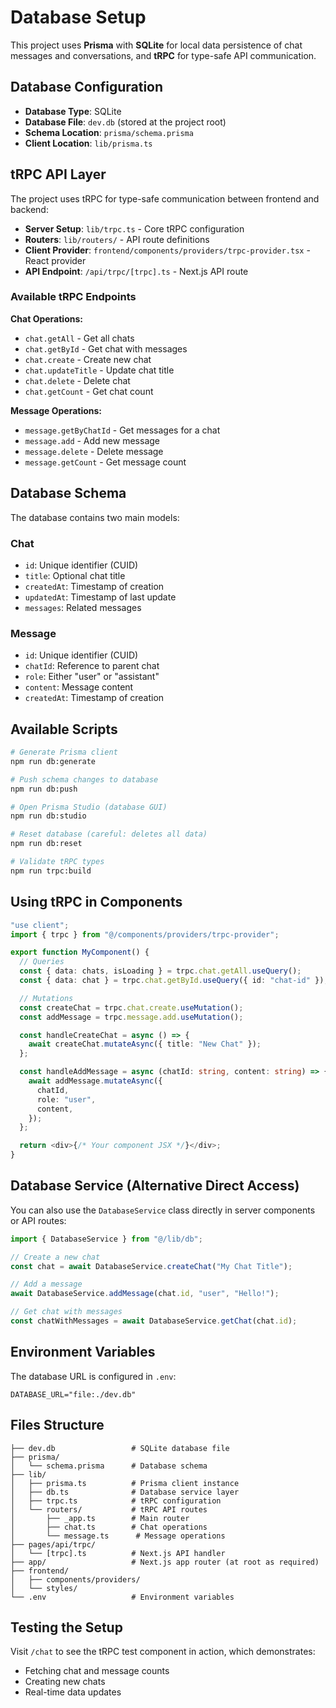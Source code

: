 # Database Setup

This project uses **Prisma** with **SQLite** for local data persistence of chat messages and conversations, and **tRPC** for type-safe API communication.

## Database Configuration

- **Database Type**: SQLite
- **Database File**: `dev.db` (stored at the project root)
- **Schema Location**: `prisma/schema.prisma`
- **Client Location**: `lib/prisma.ts`

## tRPC API Layer

The project uses tRPC for type-safe communication between frontend and backend:

- **Server Setup**: `lib/trpc.ts` - Core tRPC configuration
- **Routers**: `lib/routers/` - API route definitions
- **Client Provider**: `frontend/components/providers/trpc-provider.tsx` - React provider
- **API Endpoint**: `/api/trpc/[trpc].ts` - Next.js API route

### Available tRPC Endpoints

**Chat Operations:**

- `chat.getAll` - Get all chats
- `chat.getById` - Get chat with messages
- `chat.create` - Create new chat
- `chat.updateTitle` - Update chat title
- `chat.delete` - Delete chat
- `chat.getCount` - Get chat count

**Message Operations:**

- `message.getByChatId` - Get messages for a chat
- `message.add` - Add new message
- `message.delete` - Delete message
- `message.getCount` - Get message count

## Database Schema

The database contains two main models:

### Chat

- `id`: Unique identifier (CUID)
- `title`: Optional chat title
- `createdAt`: Timestamp of creation
- `updatedAt`: Timestamp of last update
- `messages`: Related messages

### Message

- `id`: Unique identifier (CUID)
- `chatId`: Reference to parent chat
- `role`: Either "user" or "assistant"
- `content`: Message content
- `createdAt`: Timestamp of creation

## Available Scripts

```bash
# Generate Prisma client
npm run db:generate

# Push schema changes to database
npm run db:push

# Open Prisma Studio (database GUI)
npm run db:studio

# Reset database (careful: deletes all data)
npm run db:reset

# Validate tRPC types
npm run trpc:build
```

## Using tRPC in Components

```typescript
"use client";
import { trpc } from "@/components/providers/trpc-provider";

export function MyComponent() {
  // Queries
  const { data: chats, isLoading } = trpc.chat.getAll.useQuery();
  const { data: chat } = trpc.chat.getById.useQuery({ id: "chat-id" });

  // Mutations
  const createChat = trpc.chat.create.useMutation();
  const addMessage = trpc.message.add.useMutation();

  const handleCreateChat = async () => {
    await createChat.mutateAsync({ title: "New Chat" });
  };

  const handleAddMessage = async (chatId: string, content: string) => {
    await addMessage.mutateAsync({
      chatId,
      role: "user",
      content,
    });
  };

  return <div>{/* Your component JSX */}</div>;
}
```

## Database Service (Alternative Direct Access)

You can also use the `DatabaseService` class directly in server components or API routes:

```typescript
import { DatabaseService } from "@/lib/db";

// Create a new chat
const chat = await DatabaseService.createChat("My Chat Title");

// Add a message
await DatabaseService.addMessage(chat.id, "user", "Hello!");

// Get chat with messages
const chatWithMessages = await DatabaseService.getChat(chat.id);
```

## Environment Variables

The database URL is configured in `.env`:

```
DATABASE_URL="file:./dev.db"
```

## Files Structure

```
├── dev.db                 # SQLite database file
├── prisma/
│   └── schema.prisma      # Database schema
├── lib/
│   ├── prisma.ts          # Prisma client instance
│   ├── db.ts              # Database service layer
│   ├── trpc.ts            # tRPC configuration
│   └── routers/           # tRPC API routes
│       ├── _app.ts        # Main router
│       ├── chat.ts        # Chat operations
│       └── message.ts      # Message operations
├── pages/api/trpc/
│   └── [trpc].ts          # Next.js API handler
├── app/                   # Next.js app router (at root as required)
├── frontend/
│   ├── components/providers/
│   └── styles/
└── .env                   # Environment variables
```

## Testing the Setup

Visit `/chat` to see the tRPC test component in action, which demonstrates:

- Fetching chat and message counts
- Creating new chats
- Real-time data updates
